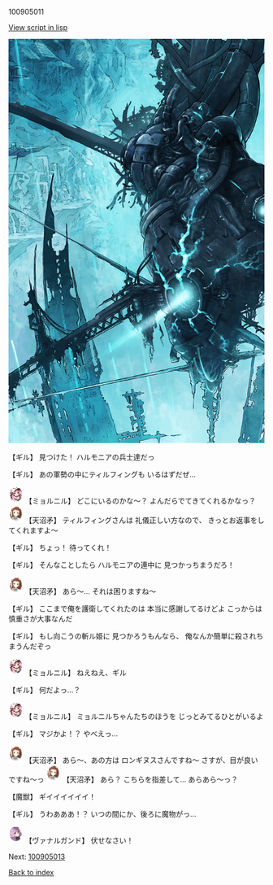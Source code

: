 100905011

[View script in lisp](../scripts/100905011.txt)

![underground_world_3.png](../images/backgrounds/underground_world_3.png)

【ギル】
見つけた！
ハルモニアの兵士達だっ

【ギル】
あの軍勢の中にティルフィングも
いるはずだぜ…

<img src="../images/units/3200111.png" alt="3200111.png" height="34"/>
【ミョルニル】
どこにいるのかな～？
よんだらでてきてくれるかなっ？

<img src="../images/units/3300411.png" alt="3300411.png" height="34"/>
【天沼矛】
ティルフィングさんは
礼儀正しい方なので、
きっとお返事をしてくれますよ～

【ギル】
ちょっ！
待ってくれ！

【ギル】
そんなことしたら
ハルモニアの連中に
見つかっちまうだろ！

<img src="../images/units/3300411.png" alt="3300411.png" height="34"/>
【天沼矛】
あら～…
それは困りますね～

【ギル】
ここまで俺を護衛してくれたのは
本当に感謝してるけどよ
こっからは慎重さが大事なんだ

【ギル】
もし向こうの斬ル姫に
見つかろうもんなら、
俺なんか簡単に殺されちまうんだぞっ

<img src="../images/units/3200111.png" alt="3200111.png" height="34"/>
【ミョルニル】
ねえねえ、ギル

【ギル】
何だよっ…？

<img src="../images/units/3200111.png" alt="3200111.png" height="34"/>
【ミョルニル】
ミョルニルちゃんたちのほうを
じっとみてるひとがいるよ

【ギル】
マジかよ！？
やべえっ…

<img src="../images/units/3300411.png" alt="3300411.png" height="34"/>
【天沼矛】
あら～、あの方は
ロンギヌスさんですね～
さすが、目が良いですね～っ

<img src="../images/units/3300411.png" alt="3300411.png" height="34"/>
【天沼矛】
あら？
こちらを指差して…
あらあら～っ？

【魔獣】
ギイイイイイイ！

【ギル】
うわあああ！？
いつの間にか、後ろに魔物がっ…

<img src="../images/units/3601111.png" alt="3601111.png" height="34"/>
【ヴァナルガンド】
伏せなさい！

Next: [100905013](100905013.md)

[Back to index](index.md)
